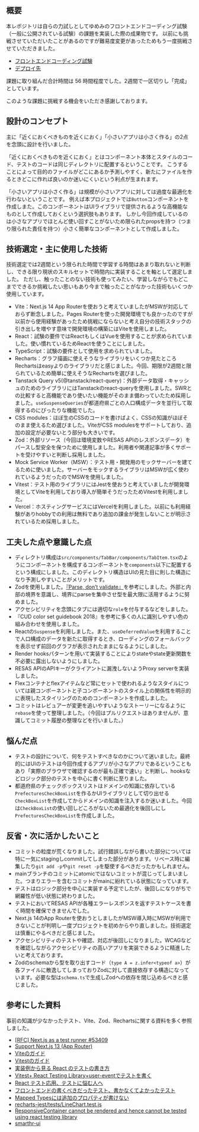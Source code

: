 ## 概要

本レポジトリは自らの力試しとしてゆめみのフロントエンドコーディング試験（一般に公開されている試験）の課題を実装した際の成果物です。
以前にも挑戦させていただいたことがあるのですが難易度変更があったためもう一度挑戦させていただきました。

- [フロントエンドコーディング試験](https://notion.yumemi.co.jp/%E6%8E%A1%E7%94%A8%E9%96%A2%E9%80%A3%E8%B3%87%E6%96%99%E5%85%AC%E9%96%8B/%E3%83%95%E3%83%AD%E3%83%B3%E3%83%88%E3%82%A8%E3%83%B3%E3%83%89%E3%82%B3%E3%83%BC%E3%83%87%E3%82%A3%E3%83%B3%E3%82%B0%E8%A9%A6%E9%A8%93)
- [デプロイ先](https://population-graph-eight.vercel.app/)

課題に取り組んだ合計時間は 56 時間程度でした。2週間で一区切りし「完成」としています。

このような課題に挑戦する機会をいただき感謝しております。

## 設計のコンセプト

主に「近くにおくべきものを近くにおく」「小さいアプリは小さく作る」の2点を念頭に設計を行いました。

「近くにおくべきものを近くにおく」とはコンポーネント本体とスタイルのコード、テストのコードは同じディレクトリに配置するということです。
こうすることによって目的のファイルがどこにあるか予測しやすく、新たにファイルを作るときどこに作れば良いのか迷いにくいという利点が生まれます。

「小さいアプリは小さく作る」は規模が小さいアプリに対しては過度な最適化を行わないということです。
例えば本プロジェクトでは`Button`コンポーネントを作成しまた。このコンポーネントはUIライブラリで提供されるような高機能なものとして作成しておくという選択肢もあります。
しかし今回作成しているのは小さなアプリでほとんど使い回すことがないため限られたpropsを持つ（つまり限られた責任を持つ）小さく簡単なコンポーネントとして作成しました。

## 技術選定・主に使用した技術

技術選定では2週間という限られた時間で学習する時間はあまり取れないと判断し、できる限り現状のスキルセットで時間内に実装することを軸として選定しました。
ただし、触ったことのない技術も使ってみたい、学習しながらでもどこまでできるか挑戦したい思いもあり今まで触ったことがなかった技術もいくつか使用しています。

- Vite：Next.js 14 App Routerを使おうと考えていましたがMSWが対応しておらず断念しました。Pages Routerを使った開発環境でも良かったのですが以前から使用経験があったため挑戦にならないと考え自分の技術スタックの引き出しを増やす意味で開発環境の構築にはViteを使用しました。
- React：試験の要件ではReactもしくはVueを使用することが求められていました。使い慣れているためReactを使うことにしました。
- TypeScript：試験の要件として使用を求められていました。
- Recharts：グラフ描画に使えそうなライブラリをいくつか見たところRechartsはeasyよりのライブラリだと感じました。今回、期限が2週間と限られているため簡単に使えそうなRechartsを選びました。
- Tanstack Query v5(@tanstack/react-query)：外部データ取得・キャッシュのためのライブラリにはTanstackのreact-queryを使用しました。SWRとの比較すると高機能であり使いたい機能がそのまま備わっていたため採用しました。`useSuspenseQueries`が都道府県ごとの人口構成データを並行して取得するのにぴったりな機能でした。
- CSS modules：ほぼ生のCSSのコードを書けばよく、CSSの知識がほぼそのまま使えるため選びました。ViteがCSS modulesをサポートしており、追加の設定が必要ないとう部分も大きいです。
- Zod：外部リソース（今回は環境変数やRESAS APIのレスポンスデータ）をパースし型安全を保つために使用しました。利用者や関連記事が多くサポートを受けやすいと判断し採用しました。
- Mock Service Worker（MSW）：テスト用・開発用のモックサーバーを建てるために使いました。サーバーをモックするライブラリはMSWが広く使われているようだったのでMSWを使用しました。
- Vitest：テスト用のライブラリにはJestを使おうと考えていましたが開発環境としてViteを利用しており導入が簡単そうだったためVitestを利用しました。
- Vercel：ホスティングサービスにはVercelを利用しました。以前にも利用経験がありhobbyでの利用は無料であり追加の課金が発生しないことが明示されているため採用しました。

## 工夫した点や意識した点

- ディレクトリ構成は`src/components/TabBar/components/TabItem.tsx`のようにコンポーネントを構成するコンポーネントを`components`以下に配置するという構成にしました。このディレクトリ構造はUIの見た目に則した構造になり予測しやすいことがメリットです。
- Zodを使用しました。[『Parse, don’t validate』](https://lexi-lambda.github.io/blog/2019/11/05/parse-don-t-validate/)を参考にしました。外部と内部の境界を意識し、境界にparseを集中させ型を最大限に活用するように努めました。
- アクセシビリティを念頭にタブには適切な`role`を付与するなどをしました。
- 『CUD color set guidebook 2018』を参考に多くの人に識別しやすい色の組み合わせを使用しました。
- Reactの`Suspense`を利用しました。また、`useDeferredValue`を利用することで人口構成のデータを新たに取得するとき、ローディングのフォールバックを表示せず前回のグラフが表示されたままになるようにしました。
- Render hooksパターンを用いて実装することによりstateやstate更新関数を不必要に露出しないようにしました。
- RESAS APIのAPIキーがクライアントに漏洩しないようProxy serverを実装しました。
- Flexコンテナとflexアイテムなど常にセットで使われるようなスタイルについては親コンポーネントと子コンポーネントのスタイル上の関係性を明示的に表現したスタイリングのためのコンポーネントを作成しました。
- コミットはレビュアーが変更を追いやすいようなストーリーになるように`rebase`を使って整理しました。（今回はプルリクエストはありませんが、意識してコミット履歴の整理などを行いました。）

## 悩んだ点

- テストの設計について、何をテストすべきなのかについて迷いました。最終的にはUIのテストは今回作成するアプリが小さなアプリであるということもあり「実際のブラウザで確認するのが最も正確で速い」と判断し、hooksなどロジック部分のテストを中心に書く判断に至りました。
- 都道府県のチェックボックスリストはドメインの知識に依存している`PrefecturesCheckBoxList`を作るかUIライブラリとして切り出せる`CheckBoxList`を作成してからドメインの知識を注入するか迷いました。今回は`CheckBoxList`の使い回しどころがないため最適化を後回しにし`PrefecturesCheckBoxList`を作成しました。

## 反省・次に活かしたいこと

- コミットの粒度が荒くなりました。試行錯誤しながら書いた部分については特に一気にstagingしcommitしてしまった部分があります。リベース時に編集したり`git add -p`や`git reset -p`を駆使するべきだったかもしれません。
- mainブランチのコミットにatomicではないコミットが混じってしまいました。つまりエラーを含むコミットがmainに紛れている状態になっています。
- テストはロジック部分を中心に実装する予定でしたが、後回しになりがちで網羅性が低い状態に終わりました。
- テストにおいてRESAS APIが各種エラーレスポンスを返すテストケースを書く時間を確保できませんでした。
- Next.js 14のApp Routerを使おうとしましたがMSW導入時にMSWが利用できないことが判明し一度プロジェクトを初めからやり直しました。技術選定は慎重にやるべきだと感じました。
- アクセシビリティのテストや確認、対応が後回しになりました。WCAGなどを確認しながらアクセシビリティの高いアプリを実装できるように精進したいと考えております。
- Zodのschemaから型を取り出すコード（`type A = z.infer<typeof a>`）が各ファイルに散逸してしまっておりZodに対して直接依存する構造になっています。必要な型は`schema.ts`で生成しZodへの依存を閉じ込めるべきと感じました。

## 参考にした資料

事前の知識が少なかったテスト、Vite、Zod、Rechartsに関する資料を多く参照しました。

- [[RFC] Next.js as a test runner #53409](https://github.com/vercel/next.js/discussions/53409)
- [Support Next.js 13 (App Router)](https://github.com/mswjs/msw/issues/1644)
- [Viteのガイド](https://ja.vitejs.dev/guide/)
- [Vitestのガイド](https://vitest.dev/guide/)
- [実装例から見る React のテストの書き方](https://blog.cybozu.io/entry/2022/08/29/110000#Fetch-API-%E3%81%8C%E5%90%AB%E3%81%BE%E3%82%8C%E3%82%8B%E5%AE%9F%E8%A3%85%E3%81%AE%E3%83%86%E3%82%B9%E3%83%88)
- [Vitest+ React Testing Library+user-eventでテストを書く](https://zenn.dev/mr_ozin/articles/134d5254ca93bb)
- [React テスト応用、テストに悩む人へ](https://zenn.dev/tkdn/books/react-testing-patterns)
- [フロントエンドの書くべきだったテスト、書かなくてよかったテスト](https://speakerdeck.com/takefumiyoshii/hurontoentonoshu-kuhekitatutatesuto-shu-kanakuteyokatutatesuto)
- [Mapped Typesには追加のプロパティが書けない](https://typescriptbook.jp/reference/type-reuse/mapped-types#mapped-types%E3%81%AB%E3%81%AF%E8%BF%BD%E5%8A%A0%E3%81%AE%E3%83%97%E3%83%AD%E3%83%91%E3%83%86%E3%82%A3%E3%81%8C%E6%9B%B8%E3%81%91%E3%81%AA%E3%81%84)
- [recharts-jest/tests/LineChart.test.js](https://github.com/dillonreedy/recharts-jest/blob/main/tests/LineChart.test.js)
- [ResponsiveContainer cannot be rendered and hence cannot be tested using react testing library ](https://github.com/recharts/recharts/issues/2268?source=post_page-----9b7f2c9eeefc--------------------------------)
- [smarthr-ui](https://github.com/kufu/smarthr-ui)
